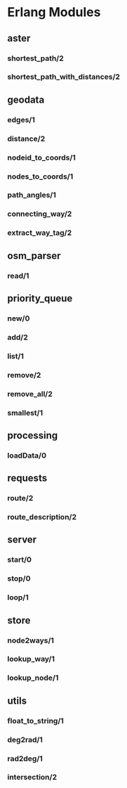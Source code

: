 # Erlang Modules

## aster
### shortest_path/2
### shortest_path_with_distances/2

## geodata
### edges/1
### distance/2
### nodeid_to_coords/1
### nodes_to_coords/1
### path_angles/1
### connecting_way/2
### extract_way_tag/2

## osm_parser
### read/1

## priority_queue
### new/0
### add/2
### list/1
### remove/2
### remove_all/2
### smallest/1

## processing
### loadData/0

## requests
### route/2
### route_description/2

## server
### start/0
### stop/0
### loop/1

## store
### node2ways/1
### lookup_way/1
### lookup_node/1

## utils
### float_to_string/1
### deg2rad/1
### rad2deg/1
### intersection/2
